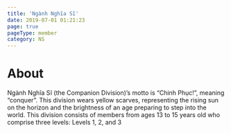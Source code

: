 ```yaml
---
title: 'Ngành Nghĩa Sĩ'
date: 2019-07-01 01:21:23
page: true
pageType: member
category: NS
---
```


# About
Ngành Nghĩa Sĩ (the Companion Division)’s motto is “Chinh Phục!”, meaning
“conquer”. This division wears yellow scarves, representing the rising sun on the
horizon and the brightness of an age preparing to step into the world. This
division consists of members from ages 13 to 15 years old who comprise three
levels: Levels 1, 2, and 3
